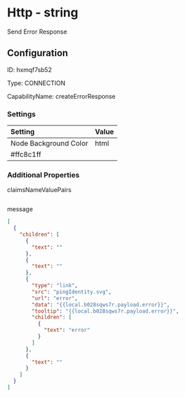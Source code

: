 # Http - string 
Send Error Response
## Configuration
ID:  hxmqf7sb52

Type: CONNECTION 

CapabilityName: createErrorResponse

### Settings
| Setting | Value  |
| :------------------------ | ---------------------------------------- |
| Node Background Color | html 
#ffc8c1ff | 






### Additional Properties
claimsNameValuePairs
```
```


message
```json 
[
  {
    "children": [
      {
        "text": ""
      },
      {
        "text": ""
      },
      {
        "type": "link",
        "src": "pingIdentity.svg",
        "url": "error",
        "data": "{{local.b028sqws7r.payload.error}}",
        "tooltip": "{{local.b028sqws7r.payload.error}}",
        "children": [
          {
            "text": "error"
          }
        ]
      },
      {
        "text": ""
      }
    ]
  }
]
```




